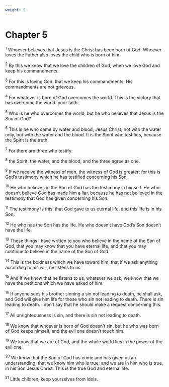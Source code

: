 ```yaml
---
weight: 5
---
```


# Chapter 5

<sup>1</sup> Whoever believes that Jesus is the Christ has been born of God. Whoever loves the Father also loves the child who is born of him. 

<sup>2</sup> By this we know that we love the children of God, when we love God and keep his commandments. 

<sup>3</sup> For this is loving God, that we keep his commandments. His commandments are not grievous. 

<sup>4</sup> For whatever is born of God overcomes the world. This is the victory that has overcome the world: your faith. 

<sup>5</sup> Who is he who overcomes the world, but he who believes that Jesus is the Son of God? 

<sup>6</sup> This is he who came by water and blood, Jesus Christ; not with the water only, but with the water and the blood. It is the Spirit who testifies, because the Spirit is the truth. 

<sup>7</sup> For there are three who testify: 

<sup>8</sup> the Spirit, the water, and the blood; and the three agree as one. 

<sup>9</sup> If we receive the witness of men, the witness of God is greater; for this is God’s testimony which he has testified concerning his Son. 

<sup>10</sup> He who believes in the Son of God has the testimony in himself. He who doesn’t believe God has made him a liar, because he has not believed in the testimony that God has given concerning his Son. 

<sup>11</sup> The testimony is this: that God gave to us eternal life, and this life is in his Son. 

<sup>12</sup> He who has the Son has the life. He who doesn’t have God’s Son doesn’t have the life. 

<sup>13</sup> These things I have written to you who believe in the name of the Son of God, that you may know that you have eternal life, and that you may continue to believe in the name of the Son of God. 

<sup>14</sup> This is the boldness which we have toward him, that if we ask anything according to his will, he listens to us. 

<sup>15</sup> And if we know that he listens to us, whatever we ask, we know that we have the petitions which we have asked of him. 

<sup>16</sup> If anyone sees his brother sinning a sin not leading to death, he shall ask, and God will give him life for those who sin not leading to death. There is sin leading to death. I don’t say that he should make a request concerning this. 

<sup>17</sup> All unrighteousness is sin, and there is sin not leading to death. 

<sup>18</sup> We know that whoever is born of God doesn’t sin, but he who was born of God keeps himself, and the evil one doesn’t touch him. 

<sup>19</sup> We know that we are of God, and the whole world lies in the power of the evil one. 

<sup>20</sup> We know that the Son of God has come and has given us an understanding, that we know him who is true; and we are in him who is true, in his Son Jesus Christ. This is the true God and eternal life. 

<sup>21</sup> Little children, keep yourselves from idols. 


